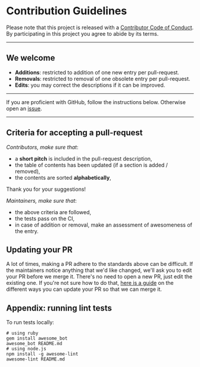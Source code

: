 # Contribution Guidelines

Please note that this project is released with a
[Contributor Code of Conduct](CODE_OF_CONDUCT.md). By participating in this
project you agree to abide by its terms.

---

## We welcome

- **Additions**: restricted to addition of one new entry per pull-request.
- **Removals**: restricted to removal of one obsolete entry per pull-request.
- **Edits**: you may correct the descriptions if it can be improved.

---

If you are proficient with GitHub, follow the instructions below. Otherwise open an [issue](https://github.com/micahchoo/awesome-digital-history-South-Asia/issues/new/choose).

---

## Criteria for accepting a pull-request

_Contributors, make sure that_:

- a **short pitch** is included in the pull-request description,
- the table of contents has been updated (if a section is added / removed),
- the contents are sorted **alphabetically**,



Thank you for your suggestions!

_Maintainers, make sure that_:

- the above criteria are followed,
- the tests pass on the CI,
- in case of addition or removal, make an assessment of
  awesomeness of the entry.

## Updating your PR

A lot of times, making a PR adhere to the standards above can be difficult.
If the maintainers notice anything that we'd like changed, we'll ask you to
edit your PR before we merge it. There's no need to open a new PR, just edit
the existing one. If you're not sure how to do that,
[here is a guide](https://github.com/RichardLitt/knowledge/blob/master/github/amending-a-commit-guide.md)
on the different ways you can update your PR so that we can merge it.

## Appendix: running lint tests

To run tests locally:

    # using ruby
    gem install awesome_bot
    awesome_bot README.md
    # using node.js
    npm install -g awesome-lint
    awesome-lint README.md
